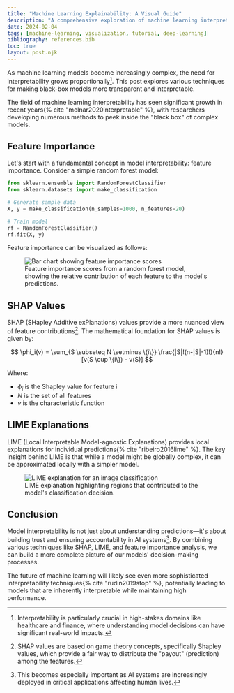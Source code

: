 ```yaml
---
title: "Machine Learning Explainability: A Visual Guide"
description: "A comprehensive exploration of machine learning interpretability techniques, featuring interactive visualizations and in-depth analysis."
date: 2024-02-04
tags: [machine-learning, visualization, tutorial, deep-learning]
bibliography: references.bib
toc: true
layout: post.njk
---
```


As machine learning models become increasingly complex, the need for interpretability grows proportionally[^1]. This post explores various techniques for making black-box models more transparent and interpretable.

The field of machine learning interpretability has seen significant growth in recent years{% cite "molnar2020interpretable" %}, with researchers developing numerous methods to peek inside the "black box" of complex models.

## Feature Importance

Let's start with a fundamental concept in model interpretability: feature importance. Consider a simple random forest model:

```python
from sklearn.ensemble import RandomForestClassifier
from sklearn.datasets import make_classification

# Generate sample data
X, y = make_classification(n_samples=1000, n_features=20)

# Train model
rf = RandomForestClassifier()
rf.fit(X, y)
```

Feature importance can be visualized as follows:

<figure>
  <img src="/assets/images/blog/feature-importance.png" alt="Bar chart showing feature importance scores">
  <figcaption>Feature importance scores from a random forest model, showing the relative contribution of each feature to the model's predictions.</figcaption>
</figure>

## SHAP Values

SHAP (SHapley Additive exPlanations) values provide a more nuanced view of feature contributions[^2]. The mathematical foundation for SHAP values is given by:

$$
\phi_i(v) = \sum_{S \subseteq N \setminus \{i\}} \frac{|S|!(n-|S|-1)!}{n!}[v(S \cup \{i\}) - v(S)]
$$

Where:
- $\phi_i$ is the Shapley value for feature i
- $N$ is the set of all features
- $v$ is the characteristic function

## LIME Explanations

LIME (Local Interpretable Model-agnostic Explanations) provides local explanations for individual predictions{% cite "ribeiro2016lime" %}. The key insight behind LIME is that while a model might be globally complex, it can be approximated locally with a simpler model.

<figure>
  <img src="/assets/images/blog/lime-explanation.png" alt="LIME explanation for an image classification">
  <figcaption>LIME explanation highlighting regions that contributed to the model's classification decision.</figcaption>
</figure>

## Conclusion

Model interpretability is not just about understanding predictions—it's about building trust and ensuring accountability in AI systems[^3]. By combining various techniques like SHAP, LIME, and feature importance analysis, we can build a more complete picture of our models' decision-making processes.

The future of machine learning will likely see even more sophisticated interpretability techniques{% cite "rudin2019stop" %}, potentially leading to models that are inherently interpretable while maintaining high performance.

[^1]: Interpretability is particularly crucial in high-stakes domains like healthcare and finance, where understanding model decisions can have significant real-world impacts.
[^2]: SHAP values are based on game theory concepts, specifically Shapley values, which provide a fair way to distribute the "payout" (prediction) among the features.
[^3]: This becomes especially important as AI systems are increasingly deployed in critical applications affecting human lives. 